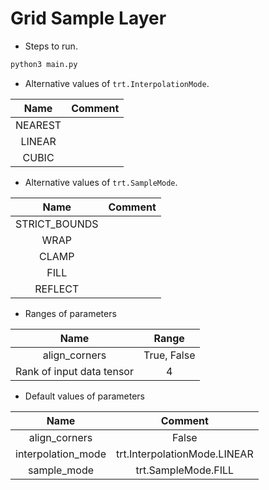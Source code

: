 # Grid Sample Layer

+ Steps to run.

```bash
python3 main.py
```

+ Alternative values of `trt.InterpolationMode`.

|  Name   | Comment |
| :-----: | :-----: |
| NEAREST |         |
| LINEAR  |         |
|  CUBIC  |         |

+ Alternative values of `trt.SampleMode`.

|     Name      | Comment |
| :-----------: | :-----: |
| STRICT_BOUNDS |         |
|     WRAP      |         |
|     CLAMP     |         |
|     FILL      |         |
|    REFLECT    |         |

+ Ranges of parameters

|           Name            |    Range    |
| :-----------------------: | :---------: |
|       align_corners       | True, False |
| Rank of input data tensor |      4      |


+ Default values of parameters

|        Name        |           Comment            |
| :----------------: | :--------------------------: |
|   align_corners    |            False             |
| interpolation_mode | trt.InterpolationMode.LINEAR |
|    sample_mode     |     trt.SampleMode.FILL      |
